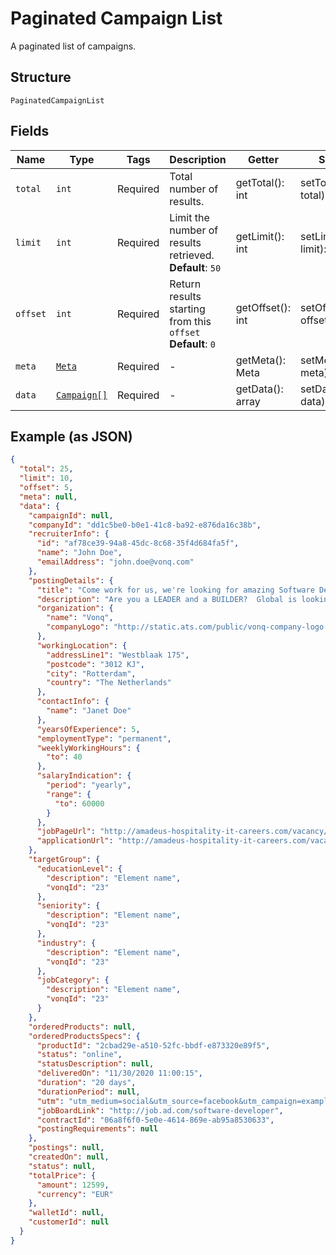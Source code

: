 
# Paginated Campaign List

A paginated list of campaigns.

## Structure

`PaginatedCampaignList`

## Fields

| Name | Type | Tags | Description | Getter | Setter |
|  --- | --- | --- | --- | --- | --- |
| `total` | `int` | Required | Total number of results. | getTotal(): int | setTotal(int total): void |
| `limit` | `int` | Required | Limit the number of results retrieved.<br>**Default**: `50` | getLimit(): int | setLimit(int limit): void |
| `offset` | `int` | Required | Return results starting from this `offset`<br>**Default**: `0` | getOffset(): int | setOffset(int offset): void |
| `meta` | [`Meta`](../../doc/models/meta.md) | Required | - | getMeta(): Meta | setMeta(Meta meta): void |
| `data` | [`Campaign[]`](../../doc/models/campaign.md) | Required | - | getData(): array | setData(array data): void |

## Example (as JSON)

```json
{
  "total": 25,
  "limit": 10,
  "offset": 5,
  "meta": null,
  "data": {
    "campaignId": null,
    "companyId": "dd1c5be0-b0e1-41c8-ba92-e876da16c38b",
    "recruiterInfo": {
      "id": "af78ce39-94a8-45dc-8c68-35f4d684fa5f",
      "name": "John Doe",
      "emailAddress": "john.doe@vonq.com"
    },
    "postingDetails": {
      "title": "Come work for us, we're looking for amazing Software Developers",
      "description": "Are you a LEADER and a BUILDER?  Global is looking for individuals who are dynamic, sales-oriented, and who want to control their destiny.  With a full training programme and consistent support, Global will provide you with the tools to excel in this very lucrative business.",
      "organization": {
        "name": "Vonq",
        "companyLogo": "http://static.ats.com/public/vonq-company-logo.png"
      },
      "workingLocation": {
        "addressLine1": "Westblaak 175",
        "postcode": "3012 KJ",
        "city": "Rotterdam",
        "country": "The Netherlands"
      },
      "contactInfo": {
        "name": "Janet Doe"
      },
      "yearsOfExperience": 5,
      "employmentType": "permanent",
      "weeklyWorkingHours": {
        "to": 40
      },
      "salaryIndication": {
        "period": "yearly",
        "range": {
          "to": 60000
        }
      },
      "jobPageUrl": "http://amadeus-hospitality-it-careers.com/vacancy/software-development-manager-breda",
      "applicationUrl": "http://amadeus-hospitality-it-careers.com/vacancy/software-development-manager-breda/apply"
    },
    "targetGroup": {
      "educationLevel": {
        "description": "Element name",
        "vonqId": "23"
      },
      "seniority": {
        "description": "Element name",
        "vonqId": "23"
      },
      "industry": {
        "description": "Element name",
        "vonqId": "23"
      },
      "jobCategory": {
        "description": "Element name",
        "vonqId": "23"
      }
    },
    "orderedProducts": null,
    "orderedProductsSpecs": {
      "productId": "2cbad29e-a510-52fc-bbdf-e873320e89f5",
      "status": "online",
      "statusDescription": null,
      "deliveredOn": "11/30/2020 11:00:15",
      "duration": "20 days",
      "durationPeriod": null,
      "utm": "utm_medium=social&utm_source=facebook&utm_campaign=example",
      "jobBoardLink": "http://job.ad.com/software-developer",
      "contractId": "06a8f6f0-5e0e-4614-869e-ab95a8530633",
      "postingRequirements": null
    },
    "postings": null,
    "createdOn": null,
    "status": null,
    "totalPrice": {
      "amount": 12599,
      "currency": "EUR"
    },
    "walletId": null,
    "customerId": null
  }
}
```

